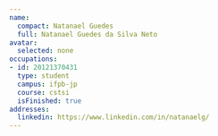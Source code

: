 ```yaml
---
name:
  compact: Natanael Guedes
  full: Natanael Guedes da Silva Neto
avatar:
  selected: none
occupations:
- id: 20121370431
  type: student
  campus: ifpb-jp
  course: cstsi
  isFinished: true
addresses:
  linkedin: https://www.linkedin.com/in/natanaelg/
---
```

